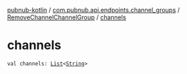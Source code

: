 [pubnub-kotlin](../../index.md) / [com.pubnub.api.endpoints.channel_groups](../index.md) / [RemoveChannelChannelGroup](index.md) / [channels](./channels.md)

# channels

`val channels: `[`List`](https://kotlinlang.org/api/latest/jvm/stdlib/kotlin.collections/-list/index.html)`<`[`String`](https://kotlinlang.org/api/latest/jvm/stdlib/kotlin/-string/index.html)`>`